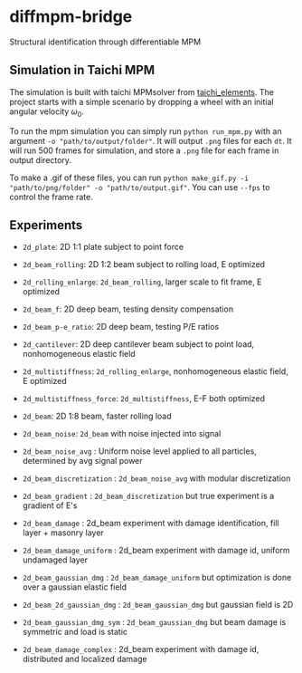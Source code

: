 # diffmpm-bridge
Structural identification through differentiable MPM

## Simulation in Taichi MPM
The simulation is built with taichi MPMsolver from [taichi_elements](https://github.com/taichi-dev/taichi_elements).
The project starts with a simple scenario by dropping a wheel with an initial angular velocity $\omega_0$.

To run the mpm simulation you can simply run `python run_mpm.py` with an argument `-o "path/to/output/folder"`. It will output `.png` files for each `dt`. It will run 500 frames for simulation, and store a `.png` file for each frame in output directory. 

To make a .gif of these files, you can run `python make_gif.py -i "path/to/png/folder" -o "path/to/output.gif"`. You can use `--fps` to control the frame rate.


## Experiments
- `2d_plate`: 2D 1:1 plate subject to point force
- `2d_beam_rolling`: 2D 1:2 beam subject to rolling load, E optimized
- `2d_rolling_enlarge`: `2d_beam_rolling`, larger scale to fit frame, E optimized

- `2d_beam_f`: 2D deep beam, testing density compensation
- `2d_beam_p-e_ratio`: 2D deep beam, testing P/E ratios
- `2d_cantilever`: 2D deep cantilever beam subject to point load, nonhomogeneous elastic field

- `2d_multistiffness`: `2d_rolling_enlarge`, nonhomogeneous elastic field, E optimized
- `2d_multistiffness_force`: `2d_multistiffness`, E-F both optimized

- `2d_beam`: 2D 1:8 beam, faster rolling load
- `2d_beam_noise`: `2d_beam` with noise injected into signal
- `2d_beam_noise_avg` : Uniform noise level applied to all particles, determined by avg signal power

- `2d_beam_discretization` : `2d_beam_noise_avg` with modular discretization
- `2d_beam_gradient` : `2d_beam_discretization` but true experiment is a gradient of E's

- `2d_beam_damage` : 2d_beam experiment with damage identification, fill layer + masonry layer

- `2d_beam_damage_uniform` : 2d_beam experiment with damage id, uniform undamaged layer

- `2d_beam_gaussian_dmg` : `2d_beam_damage_uniform` but optimization is done over a gaussian elastic field
- `2d_beam_2d_gaussian_dmg` : `2d_beam_gaussian_dmg` but gaussian field is 2D
- `2d_beam_gaussian_dmg_sym` : `2d_beam_gaussian_dmg` but beam damage is symmetric and load is static

- `2d_beam_damage_complex` : 2d_beam experiment with damage id, distributed and localized damage